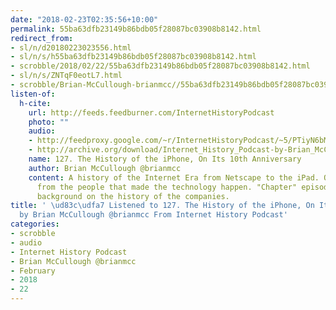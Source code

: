 ```yaml
---
date: "2018-02-23T02:35:56+10:00"
permalink: 55ba63dfb23149b86bdb05f28087bc03908b8142.html
redirect_from:
- sl/n/d20180223023556.html
- sl/n/s/h55ba63dfb23149b86bdb05f28087bc03908b8142.html
- scrobble/2018/02/22/55ba63dfb23149b86bdb05f28087bc03908b8142.html
- sl/n/s/ZNTqF0eotL7.html
- scrobble/Brian-McCullough-brianmcc//55ba63dfb23149b86bdb05f28087bc03908b8142.html
listen-of:
  h-cite:
    url: http://feeds.feedburner.com/InternetHistoryPodcast
    photo: ""
    audio:
    - http://feedproxy.google.com/~r/InternetHistoryPodcast/~5/PTiyN6bM-QY/127._The_History_of_the_iPhone_On_Its_10th_Anniversary.mp3
    - http://archive.org/download/Internet_History_Podcast-by-Brian_McCullough/127_The_History_of_the_iPhone_On_Its_10th_Anniversary.mp3
    name: 127. The History of the iPhone, On Its 10th Anniversary
    author: Brian McCullough @brianmcc
    content: A history of the Internet Era from Netscape to the iPad. Oral histories
      from the people that made the technology happen. "Chapter" episodes providing
      background on the history of the companies.
title: ' \ud83c\udfa7 Listened to 127. The History of the iPhone, On Its 10th Anniversary
  by Brian McCullough @brianmcc From Internet History Podcast'
categories:
- scrobble
- audio
- Internet History Podcast
- Brian McCullough @brianmcc
- February
- 2018
- 22
---
```

